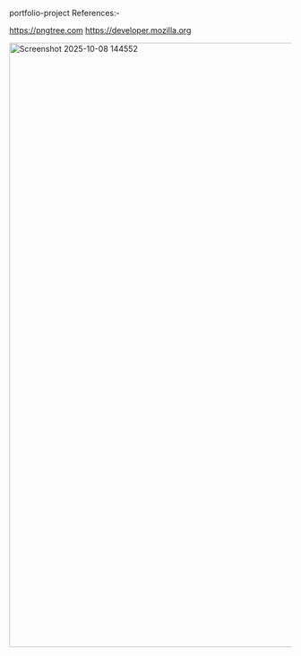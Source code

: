 portfolio-project References:-

https://pngtree.com
https://developer.mozilla.org


<img width="1084" height="1079" alt="Screenshot 2025-10-08 144552" src="https://github.com/user-attachments/assets/4f16a307-fa45-47e3-afb0-202bc62548f3" />

